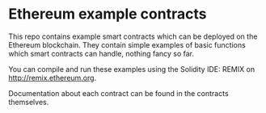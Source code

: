 # Ethereum example contracts
This repo contains example smart contracts which can be deployed on the Ethereum blockchain.
They contain simple examples of basic functions which smart contracts can handle, nothing fancy so far.

You can compile and run these examples using the Solidity IDE: REMIX on http://remix.ethereum.org.

Documentation about each contract can be found in the contracts themselves.
